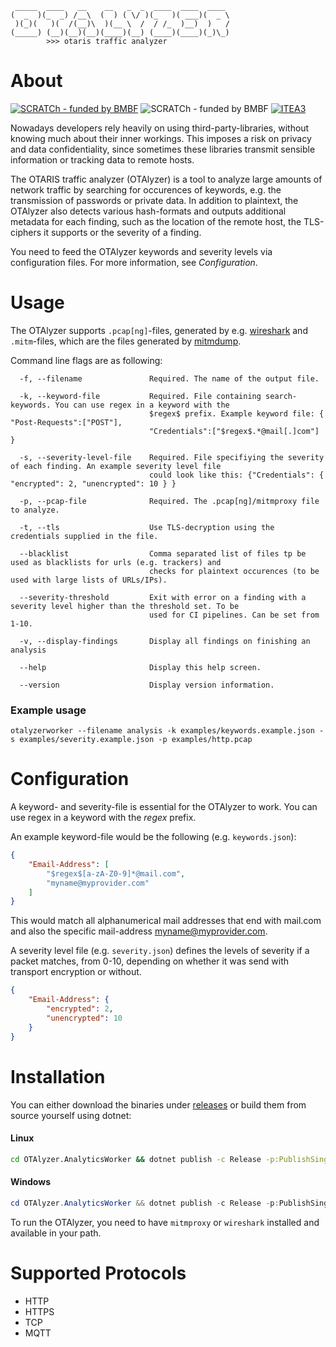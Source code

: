 ```
 _____  ____   __    __   _  _  ____  ____  ____ 
(  _  )(_  _) /__\  (  ) ( \/ )(_   )( ___)(  _ \
 )(_)(   )(  /(__)\  )(__ \  /  / /_  )__)  )   /
(_____) (__)(__)(__)(____)(__) (____)(____)(_)\_)
        >>> otaris traffic analyzer
```

# About 

[![SCRATCh - funded by BMBF](https://img.shields.io/badge/part%20of-SCRATCh-yellow)](https://scratch-itea3.eu/)
![SCRATCh - funded by BMBF](https://img.shields.io/badge/funded%20by-BMBF-blue)
[![ITEA3](https://img.shields.io/badge/supported%20by-ITEA3-orange)](https://www.itea3.org)

Nowadays developers rely heavily on using third-party-libraries, without knowing much about their inner workings. This imposes a risk on privacy and data confidentiality, since sometimes these libraries transmit sensible information or tracking data to remote hosts.

The OTARIS traffic analyzer (OTAlyzer) is a tool to analyze large amounts of network traffic by searching for occurences of keywords, e.g. the transmission of passwords or private data. In addition to plaintext, the OTAlyzer also detects various hash-formats and outputs additional metadata for each finding, such as the location of the remote host, the TLS-ciphers it supports or the severity of a finding.

You need to feed the OTAlyzer keywords and severity levels via configuration files. For more information, see *Configuration*.

# Usage

The OTAlyzer supports `.pcap[ng]`-files, generated by e.g. [wireshark](https://www.wireshark.org/) and `.mitm`-files, which are the files generated by [mitmdump](https://mitmproxy.org/).

Command line flags are as following:

```
  -f, --filename               Required. The name of the output file.

  -k, --keyword-file           Required. File containing search-keywords. You can use regex in a keyword with the
                               $regex$ prefix. Example keyword file: { "Post-Requests":["POST"],
                               "Credentials":["$regex$.*@mail[.]com"] }

  -s, --severity-level-file    Required. File specifiying the severity of each finding. An example severity level file
                               could look like this: {"Credentials": { "encrypted": 2, "unencrypted": 10 } }

  -p, --pcap-file              Required. The .pcap[ng]/mitmproxy file to analyze.

  -t, --tls                    Use TLS-decryption using the credentials supplied in the file.

  --blacklist                  Comma separated list of files tp be used as blacklists for urls (e.g. trackers) and
                               checks for plaintext occurences (to be used with large lists of URLs/IPs).

  --severity-threshold         Exit with error on a finding with a severity level higher than the threshold set. To be
                               used for CI pipelines. Can be set from 1-10.

  -v, --display-findings       Display all findings on finishing an analysis

  --help                       Display this help screen.

  --version                    Display version information.
```

### Example usage 

```
otalyzerworker --filename analysis -k examples/keywords.example.json -s examples/severity.example.json -p examples/http.pcap
```

# Configuration

A keyword- and severity-file is essential for the OTAlyzer to work. You can use regex in a keyword with the $regex$ prefix.

An example keyword-file would be the following (e.g. `keywords.json`):
```json
{ 
    "Email-Address": [
        "$regex$[a-zA-Z0-9]*@mail.com",
        "myname@myprovider.com"
    ]
}
```

This would match all alphanumerical mail addresses that end with mail.com and also the specific mail-address myname@myprovider.com.

A severity level file (e.g. `severity.json`) defines the levels of severity if a packet matches, from 0-10, depending on whether it was send with transport encryption or without.

```json
{
    "Email-Address": { 
        "encrypted": 2, 
        "unencrypted": 10 
    } 
}
```

# Installation

You can either download the binaries under [releases](https://github.com/OTARIS/OTAlyzer/releases) or build them from source yourself using dotnet:

#### Linux 
```bash
cd OTAlyzer.AnalyticsWorker && dotnet publish -c Release -p:PublishSingleFile=true --self-contained true --runtime linux-x64
```

#### Windows
```powershell
cd OTAlyzer.AnalyticsWorker && dotnet publish -c Release -p:PublishSingleFile=true --self-contained true --runtime win-x64
```

To run the OTAlyzer, you need to have `mitmproxy` or `wireshark` installed and available in your path.

# Supported Protocols

* HTTP
* HTTPS
* TCP
* MQTT
